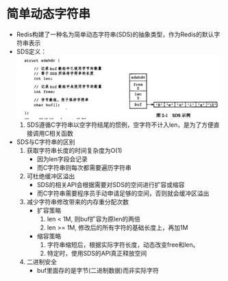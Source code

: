 # 简单动态字符串

- Redis构建了一种名为简单动态字符串(SDS)的抽象类型，作为Redis的默认字符串表示
- SDS定义：
    ![xx](https://raw.githubusercontent.com/erenming/reading-books/master/implement-of-redis/images/WX20190717-110720@2x.png)
    1. SDS遵循C字符串以空字符结尾的惯例，空字符不计入len，是为了方便直接调用C相关函数
- SDS与C字符串的区别
    1. 获取字符串长度的时间复杂度为O(1)
        - 因为len字段会记录
        - 而C字符串则每次都需要遍历字符串
    2. 可杜绝缓冲区溢出
        - SDS的相关API会根据需要对SDS的空间进行扩容或缩容
        - 而C字符串需要程序员手动申请足够的空间，否则就会缓冲区溢出
    3. 减少字符串修改带来的内存重分配次数
        - 扩容策略
            1. len < 1M, 则buf扩容为原len的两倍
            2. len >= 1M, 修改后的所有字符的基础长度上，再加1M
        - 缩容策略
            1. 字符串缩短后，根据实际字符长度，动态改变free和len。
            2. 特定时，使用SDS的API真正释放空间
    4. 二进制安全
        - buf里面存的是字节(二进制数据)而非实际字符
